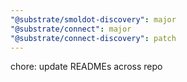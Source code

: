```yaml
---
"@substrate/smoldot-discovery": major
"@substrate/connect": major
"@substrate/connect-discovery": patch
---
```


chore: update READMEs across repo
